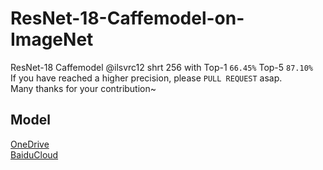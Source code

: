 # ResNet-18-Caffemodel-on-ImageNet
ResNet-18 Caffemodel @ilsvrc12 shrt 256 with Top-1 `66.45%` Top-5 `87.10%`<br>
If you have reached a higher precision, please `PULL REQUEST` asap.<br>
Many thanks for your contribution~

## Model
[OneDrive](https://1drv.ms/u/s!Av1MQK8mV3J8bYOpe8kzCCCyFSQ)<br>
[BaiduCloud](https://pan.baidu.com/s/1qYPKJmO)
